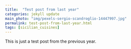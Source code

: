 ```yaml
---
title:  "Test post from last year"
categories: jekyll update
main_photo: "img/pexels-sergio-scandroglio-14447997.jpg"
permalink: test-post-from-last-year.html
tags: [sicilian_cuisines]
---
```


This is just a test post from the previous year.

